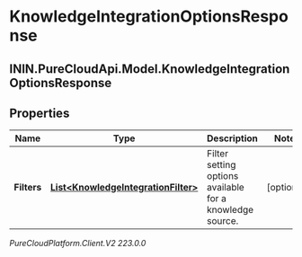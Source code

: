 # KnowledgeIntegrationOptionsResponse

## ININ.PureCloudApi.Model.KnowledgeIntegrationOptionsResponse

## Properties

|Name | Type | Description | Notes|
|------------ | ------------- | ------------- | -------------|
| **Filters** | [**List&lt;KnowledgeIntegrationFilter&gt;**](KnowledgeIntegrationFilter) | Filter setting options available for a knowledge source. | [optional] |



_PureCloudPlatform.Client.V2 223.0.0_
